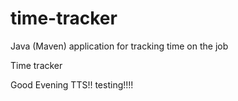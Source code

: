# time-tracker
Java (Maven) application for tracking time on the job

Time tracker

Good Evening TTS!!
testing!!!!
